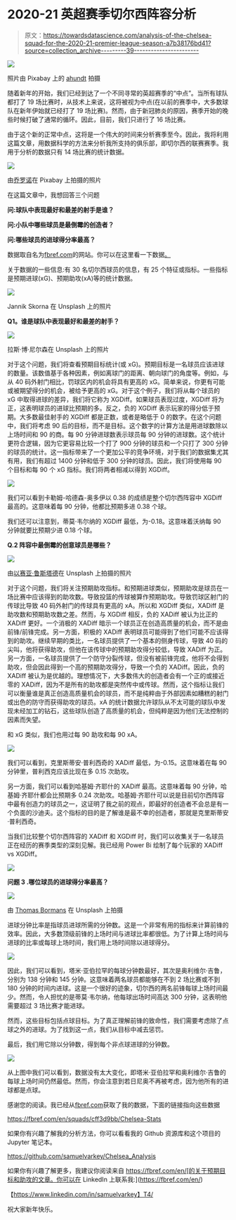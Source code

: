 # 2020-21 英超赛季切尔西阵容分析

> 原文：<https://towardsdatascience.com/analysis-of-the-chelsea-squad-for-the-2020-21-premier-league-season-a7b38176bd41?source=collection_archive---------39----------------------->

![](img/22d1b34d2c096f19ee5654c99b55a890.png)

照片由 Pixabay 上的 [ahundt](https://pixabay.com/users/ahundt-663354/) 拍摄

随着新年的开始，我们已经到达了一个不同寻常的英超赛季的“中点”。当所有球队都打了 19 场比赛时，从技术上来说，这将被视为中点(在以前的赛季中，大多数球队在新年伊始就已经打了 19 场比赛)。然而，由于新冠肺炎的原因，赛季开始的晚些时候打破了通常的循环。因此，目前，我们只进行了 16 场比赛。

由于这个新的正常中点，这将是一个伟大的时间来分析赛季至今。因此，我将利用这篇文章，用数据科学的方法来分析我所支持的俱乐部，即切尔西的联赛赛季。我用于分析的数据只有 14 场比赛的统计数据。

![](img/be93fca204fcae91ea4fec7ae22eacbe.png)

由[乔罗诺](https://pixabay.com/users/jorono-1966666/)在 Pixabay 上拍摄的照片

在这篇文章中，我想回答三个问题

**问:球队中表现最好和最差的射手是谁？**

**问:小队中哪些球员是最倒霉的创造者？**

**问:哪些球员的进球得分率最高？**

数据取自名为[fbref.com](https://fbref.com/)的网站。你可以在这里看一下数据[。](https://fbref.com/en/squads/cff3d9bb/Chelsea-Stats)

关于数据的一些信息:有 30 名切尔西球员的信息，有 25 个特征或指标。一些指标是预期进球(xG)、预期助攻(xA)等的统计数据。

![](img/d8bfed2edcbb8067cc2d255c875cdffc.png)

Jannik Skorna 在 Unsplash 上的照片

**Q1。谁是球队中表现最好和最差的射手？**

![](img/2a5cc2ac39fe629e915d084cea966dfd.png)

拉斯·博·尼尔森在 Unsplash 上的照片

对于这个问题，我们将查看预期目标统计(或 xG)。预期目标是一名球员应该进球的数量。该数值基于各种因素，例如离球门的距离、朝向球门的角度等。例如，与从 40 码外射门相比，罚球区内的机会将具有更高的 xG。简单来说，你更有可能或被期望得分的机会，被给予更高的 xG。对于这个例子，我们将从每个球员的 xG 中取得进球的差异，我们将它称为 XGDiff。如果球员表现过度，XGDiff 将为正，这表明球员的进球比预期的多。反之，负的 XGDiff 表示玩家的得分低于预期。大多数最佳射手的 XGDiff 都是正数，或者是略低于 0 的数字。在这个问题中，我们将考虑 90 后的目标，而不是目标。这个数字的计算方法是用进球数除以上场时间和 90 的商。每 90 分钟进球数表示球员每 90 分钟的进球数。这个统计更符合逻辑，因为它更容易比较一个打了 900 分钟的球员和一个只打了 300 分钟的球员的统计。这一指标带来了一个更加公平的竞争环境，对于我们的数据集尤其有用，我们有超过 1400 分钟和低于 300 分钟的球员。因此，我们将使用每 90 个目标和每 90 个 xG 指标。我们将两者相减以得到 XGDiff。

![](img/40665a7e3b5f0b0c3bcea09871bf4d87.png)

我们可以看到卡勒姆-哈德森-奥多伊以 0.38 的成绩是整个切尔西阵容中 XGDiff 最高的。这意味着每 90 分钟，他都比预期多进 0.38 个球。

我们还可以注意到，蒂莫·韦尔纳的 XGDiff 最低，为-0.18。这意味着沃纳每 90 分钟就要比预期少进 0.18 个球。

**Q.2 阵容中最倒霉的创意球员是哪些？**

![](img/2f119b130f5e4fc502d0abe0b5da1084.png)

由[以赛亚·鲁斯塔德](https://unsplash.com/@isaiahrustad)在 Unsplash 上拍摄的照片

对于这个问题，我们将关注预期助攻指标。和预期进球类似，预期助攻是球员在一场比赛中应该得到的助攻数。导致投篮的传球被算作预期助攻。导致罚球区射门的传球比导致 40 码外射门的传球具有更高的 xA。所以和 XGDiff 类似，XADiff 是助攻数和预期助攻数之差。然而，与 XGDiff 相反，负的 XADiff 被认为比正的 XADiff 更好。一个消极的 XADiff 暗示一个球员正在创造高质量的机会，而不是由前锋/前锋完成。另一方面，积极的 XADiff 表明球员可能得到了他们可能不应该得到的助攻。继续早期的类比，一名球员提供了一个基本的侧身传球，导致 40 码的尖叫，他将获得助攻，但他在该传球中的预期助攻得分较低，导致 XADiff 为正。另一方面，一名球员提供了一个防守分裂传球，但没有被前锋完成，他将不会得到助攻，但会因此得到一个高的预期助攻得分，导致一个负的 XADiff。因此，负的 XADiff 被认为是优越的。理想情况下，大多数伟大的创造者会有一个正的或接近零的 XADiff，因为不是所有的助攻都是突然传中或传球。然而，这个指标让我们可以衡量谁是真正创造高质量机会的球员，而不是纯粹由于外部因素如糟糕的射门或出色的防守而获得助攻的球员。xA 的统计数据允许球队从不太可能的球队中发现未经加工的钻石，这些球队创造了高质量的机会，但纯粹是因为他们无法控制的因素而失望。

和 xG 类似，我们也用过每 90 助攻和每 90 xA。

![](img/c59f8a7f3d8c76fa5af6835a47fa4857.png)

我们可以看到，克里斯蒂安·普利西奇的 XADiff 最低，为-0.15。这意味着在每 90 分钟里，普利西克应该比现在多 0.15 次助攻。

另一方面，我们可以看到哈基姆·齐耶什的 XADiff 最高。这意味着每 90 分钟，哈基姆·齐耶什都会比预期多 0.24 次助攻。哈基姆·齐耶什可以说是目前切尔西阵容中最有创造力的球员之一，这证明了我之前的观点，即最好的创造者不会总是有一个负面的沙迪夫。这个指标的目的是了解谁是最不幸的创造者，那就是克里斯蒂安·普利西奇。

当我们比较整个切尔西阵容的 XADiff 和 XGDiff 时，我们可以收集关于一名球员正在经历的赛季类型的深刻见解。我已经用 Power Bi 绘制了每个玩家的 XADiff vs XGDiff。

![](img/3dfc6299e05ae4c61cda57eb4430ee8d.png)

**问题 3 .哪位球员的进球得分率最高？**

![](img/c32467d7b87ca133833a4ad54f2d8e26.png)

由 [Thomas Bormans](https://unsplash.com/@thomasbormans) 在 Unsplash 上拍摄

进球分钟比率是指球员进球所需的分钟数。这是一个非常有用的指标来计算前锋的效率。因此，大多数顶级前锋的上场时间与进球比率都很低。为了计算上场时间与进球的比率或每球上场时间，我们用上场时间除以进球得分。

![](img/319533998dbbfce52a8899b468a325c5.png)

因此，我们可以看到，塔米·亚伯拉罕的每球分钟数最好，其次是奥利维尔·吉鲁，分别为 138 分钟和 145 分钟。这意味着两名球员都能够在不到 2 场比赛或不到 180 分钟的时间内进球。这是一个很好的迹象，切尔西的两名前锋每球上场时间最少。然而，令人担忧的是蒂莫·韦尔纳，他每球出场时间高达 300 分钟，这表明他需要超过 3 场比赛才能进球。

然而，这些目标包括点球目标。为了真正理解前锋的致命性，我们需要考虑除了点球之外的进球。为了找到这一点，我们从目标中减去惩罚。

最后，我们用它除以分钟数，得到每个非点球进球的分钟数。

![](img/9c4a9d54b059884cd062866d78f9c0aa.png)

从上图中我们可以看到，数据没有太大变化，即塔米·亚伯拉罕和奥利维尔·吉鲁的每球上场时间仍然最低。然而，你会注意到若日尼奥不再被考虑，因为他所有的进球都是点球。

感谢您的阅读。我已经从[fbref.com](https://fbref.com/en/)获取了我的数据，下面的链接指向这些数据

<https://fbref.com/en/squads/cff3d9bb/Chelsea-Stats>  

如果你有兴趣了解我的分析方法，你可以看看我的 Github 资源库和这个项目的 Jupyter 笔记本。

<https://github.com/samuelvarkey/Chelsea_Analysis>  

如果你有兴趣了解更多，我建议你阅读来自 https://fbref.com/en/[的关于预期目标和助攻的文章。你可以在 LinkedIn 上联系我:](https://fbref.com/en/)

【https://www.linkedin.com/in/samuelvarkey】T4/

祝大家新年快乐。